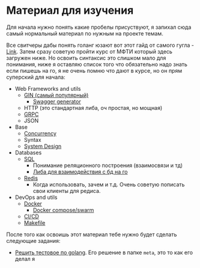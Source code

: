 # Материал для изучения

Для начала нужно понять какие пробелы присуствуют, я запихал сюда самый нормальный материал по нужным на проекте темам.

Все свитчеры дабы понять голанг юзают вот этот гайд от самого гугла - [Link](https://go.dev/tour/). Затем сразу советую пройти курс от МФТИ 
который здесь загружен ниже. 
Но освоить синтаксис это слишком мало для понимания, ниже я оставляю список того что обязательно надо знать если пишешь на го, 
я не очень помню что дают в курсе, но он прям суперский для начала:

- Web Frameworks and utils
    - [GIN (самый популярный)](https://github.com/gin-gonic/gin)
        - [Swagger generator](https://github.com/swaggo/swag)
    - HTTP (это стандартная либа, оч простая, но мощная)
    - [GRPC](https://github.com/MaksimDzhangirov/complete-gRPC/tree/main)
    - JSON
- Base
  - [Concurrency](https://go.dev/blog/pipelines)
  - Syntax
  - [System Design](https://habr.com/ru/articles/747112/)
- Databases
  - [SQL](https://proglib.io/p/sql-for-20-minutes)
    - Понимание реляционного построения (взаимосвязи и тд)
    - [Либа для взаимодействия с бд на го](https://go.dev/doc/tutorial/database-access)
  - [Redis](https://habr.com/ru/companies/wunderfund/articles/685894/)
    - Когда использовать, зачем и т.д. Очень советую пописать свои клиенты для редиса. 
- DevOps and utils
  - [Docker](https://www.youtube.com/watch?v=n9uCgUzfeRQ&ab_channel=%D0%92%D0%BB%D0%B0%D0%B4%D0%B8%D0%BB%D0%B5%D0%BD%D0%9C%D0%B8%D0%BD%D0%B8%D0%BD)
    - [Docker compose/swarm](https://habr.com/ru/companies/ruvds/articles/450312/)
  - [CI/CD](https://habr.com/ru/articles/476368/)
  - [Makefile](https://habr.com/ru/articles/461467/)

  
После того как освоишь этот материал тебе нужно будет сделать следующие задания:

- [Решить тестовое по golang](https://github.com/CawaKharkov/golang-test-task/tree/master/meta). Его решение в папке `meta`, это то как его делал я

